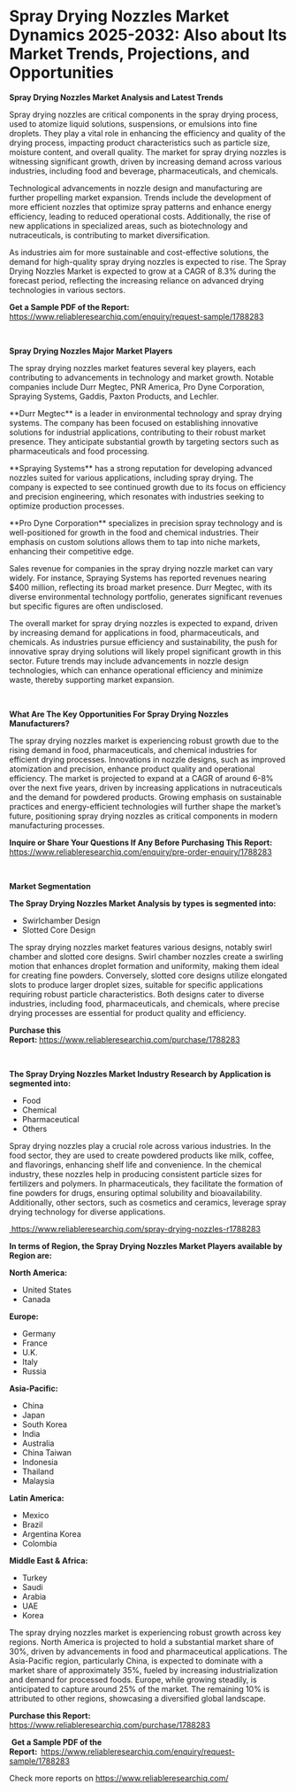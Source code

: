 <p><h1>Spray Drying Nozzles Market Dynamics 2025-2032: Also about Its Market Trends, Projections, and Opportunities</h1></p><p><strong>Spray Drying Nozzles Market Analysis and Latest Trends</strong></p>
<p><p>Spray drying nozzles are critical components in the spray drying process, used to atomize liquid solutions, suspensions, or emulsions into fine droplets. They play a vital role in enhancing the efficiency and quality of the drying process, impacting product characteristics such as particle size, moisture content, and overall quality. The market for spray drying nozzles is witnessing significant growth, driven by increasing demand across various industries, including food and beverage, pharmaceuticals, and chemicals. </p><p>Technological advancements in nozzle design and manufacturing are further propelling market expansion. Trends include the development of more efficient nozzles that optimize spray patterns and enhance energy efficiency, leading to reduced operational costs. Additionally, the rise of new applications in specialized areas, such as biotechnology and nutraceuticals, is contributing to market diversification. </p><p>As industries aim for more sustainable and cost-effective solutions, the demand for high-quality spray drying nozzles is expected to rise. The Spray Drying Nozzles Market is expected to grow at a CAGR of 8.3% during the forecast period, reflecting the increasing reliance on advanced drying technologies in various sectors.</p></p>
<p><strong>Get a Sample PDF of the Report:&nbsp;</strong> <a href="https://www.reliableresearchiq.com/enquiry/request-sample/1788283?utm_campaign=3308&utm_medium=2&utm_source=Github&utm_content=ia&utm_term=05042025&utm_id=spray-drying-nozzles">https://www.reliableresearchiq.com/enquiry/request-sample/1788283</a></p>
<p>&nbsp;</p>
<p><strong>Spray Drying Nozzles Major Market Players</strong></p>
<p><p>The spray drying nozzles market features several key players, each contributing to advancements in technology and market growth. Notable companies include Durr Megtec, PNR America, Pro Dyne Corporation, Spraying Systems, Gaddis, Paxton Products, and Lechler.</p><p>**Durr Megtec** is a leader in environmental technology and spray drying systems. The company has been focused on establishing innovative solutions for industrial applications, contributing to their robust market presence. They anticipate substantial growth by targeting sectors such as pharmaceuticals and food processing.</p><p>**Spraying Systems** has a strong reputation for developing advanced nozzles suited for various applications, including spray drying. The company is expected to see continued growth due to its focus on efficiency and precision engineering, which resonates with industries seeking to optimize production processes.</p><p>**Pro Dyne Corporation** specializes in precision spray technology and is well-positioned for growth in the food and chemical industries. Their emphasis on custom solutions allows them to tap into niche markets, enhancing their competitive edge.</p><p>Sales revenue for companies in the spray drying nozzle market can vary widely. For instance, Spraying Systems has reported revenues nearing $400 million, reflecting its broad market presence. Durr Megtec, with its diverse environmental technology portfolio, generates significant revenues but specific figures are often undisclosed.</p><p>The overall market for spray drying nozzles is expected to expand, driven by increasing demand for applications in food, pharmaceuticals, and chemicals. As industries pursue efficiency and sustainability, the push for innovative spray drying solutions will likely propel significant growth in this sector. Future trends may include advancements in nozzle design technologies, which can enhance operational efficiency and minimize waste, thereby supporting market expansion.</p></p>
<p>&nbsp;</p>
<p><strong>What Are The Key Opportunities For Spray Drying Nozzles Manufacturers?</strong></p>
<p><p>The spray drying nozzles market is experiencing robust growth due to the rising demand in food, pharmaceuticals, and chemical industries for efficient drying processes. Innovations in nozzle designs, such as improved atomization and precision, enhance product quality and operational efficiency. The market is projected to expand at a CAGR of around 6-8% over the next five years, driven by increasing applications in nutraceuticals and the demand for powdered products. Growing emphasis on sustainable practices and energy-efficient technologies will further shape the market’s future, positioning spray drying nozzles as critical components in modern manufacturing processes.</p></p>
<p><strong>Inquire or Share Your Questions If Any Before Purchasing This Report:</strong> <a href="https://www.reliableresearchiq.com/enquiry/pre-order-enquiry/1788283?utm_campaign=3308&utm_medium=2&utm_source=Github&utm_content=ia&utm_term=05042025&utm_id=spray-drying-nozzles">https://www.reliableresearchiq.com/enquiry/pre-order-enquiry/1788283</a></p>
<p>&nbsp;</p>
<p><strong>Market Segmentation</strong></p>
<p><strong>The Spray Drying Nozzles Market Analysis by types is segmented into:</strong></p>
<p><ul><li>Swirlchamber Design</li><li>Slotted Core Design</li></ul></p>
<p><p>The spray drying nozzles market features various designs, notably swirl chamber and slotted core designs. Swirl chamber nozzles create a swirling motion that enhances droplet formation and uniformity, making them ideal for creating fine powders. Conversely, slotted core designs utilize elongated slots to produce larger droplet sizes, suitable for specific applications requiring robust particle characteristics. Both designs cater to diverse industries, including food, pharmaceuticals, and chemicals, where precise drying processes are essential for product quality and efficiency.</p></p>
<p><strong>Purchase this Report:&nbsp;</strong><a href="https://www.reliableresearchiq.com/purchase/1788283?utm_campaign=3308&utm_medium=2&utm_source=Github&utm_content=ia&utm_term=05042025&utm_id=spray-drying-nozzles">https://www.reliableresearchiq.com/purchase/1788283</a></p>
<p>&nbsp;</p>
<p><strong>The Spray Drying Nozzles Market Industry Research by Application is segmented into:</strong></p>
<p><ul><li>Food</li><li>Chemical</li><li>Pharmaceutical</li><li>Others</li></ul></p>
<p><p>Spray drying nozzles play a crucial role across various industries. In the food sector, they are used to create powdered products like milk, coffee, and flavorings, enhancing shelf life and convenience. In the chemical industry, these nozzles help in producing consistent particle sizes for fertilizers and polymers. In pharmaceuticals, they facilitate the formation of fine powders for drugs, ensuring optimal solubility and bioavailability. Additionally, other sectors, such as cosmetics and ceramics, leverage spray drying technology for diverse applications.</p></p>
<p><a href="https://www.reliableresearchiq.com/spray-drying-nozzles-r1788283?utm_campaign=3308&utm_medium=2&utm_source=Github&utm_content=ia&utm_term=05042025&utm_id=spray-drying-nozzles">&nbsp;https://www.reliableresearchiq.com/spray-drying-nozzles-r1788283</a></p>
<p><strong>In terms of Region, the Spray Drying Nozzles Market Players available by Region are:</strong></p>
<p>
    <p> <strong> North America: </strong>
        <ul>
            <li>United States</li>
            <li>Canada</li>
        </ul>
        </p> 
    <p> <strong> Europe: </strong>
        <ul>
            <li>Germany</li>
            <li>France</li>
            <li>U.K.</li>
            <li>Italy</li>
            <li>Russia</li>
        </ul>
        </p> 
    <p> <strong> Asia-Pacific: </strong>
        <ul>
            <li>China</li>
            <li>Japan</li>
            <li>South Korea</li>
            <li>India</li>
            <li>Australia</li>
            <li>China Taiwan</li>
            <li>Indonesia</li>
            <li>Thailand</li>
            <li>Malaysia</li>
        </ul>
        </p> 
    <p> <strong> Latin America: </strong>
        <ul>
            <li>Mexico</li>
            <li>Brazil</li>
            <li>Argentina Korea</li>
            <li>Colombia</li>
        </ul>
        </p> 
    <p> <strong> Middle East & Africa: </strong>
        <ul>
            <li>Turkey</li>
            <li>Saudi</li>
            <li>Arabia</li>
            <li>UAE</li>
            <li>Korea</li>
        </ul>
    </p>
    </p>
<p><p>The spray drying nozzles market is experiencing robust growth across key regions. North America is projected to hold a substantial market share of 30%, driven by advancements in food and pharmaceutical applications. The Asia-Pacific region, particularly China, is expected to dominate with a market share of approximately 35%, fueled by increasing industrialization and demand for processed foods. Europe, while growing steadily, is anticipated to capture around 25% of the market. The remaining 10% is attributed to other regions, showcasing a diversified global landscape.</p></p>
<p><strong>Purchase this Report: </strong><a href="https://www.reliableresearchiq.com/purchase/1788283?utm_campaign=3308&utm_medium=2&utm_source=Github&utm_content=ia&utm_term=05042025&utm_id=spray-drying-nozzles">https://www.reliableresearchiq.com/purchase/1788283</a></p>
<p>&nbsp;<strong>Get a Sample PDF of the Report:&nbsp;&nbsp;</strong><a href="https://www.reliableresearchiq.com/enquiry/request-sample/1788283?utm_campaign=3308&utm_medium=2&utm_source=Github&utm_content=ia&utm_term=05042025&utm_id=spray-drying-nozzles">https://www.reliableresearchiq.com/enquiry/request-sample/1788283</a></p>
<p><strong></strong></p>
<p>Check more reports on <a href="https://www.reliableresearchiq.com/?utm_campaign=3308&utm_medium=2&utm_source=Github&utm_content=ia&utm_term=05042025&utm_id=spray-drying-nozzles">https://www.reliableresearchiq.com/</a></p>